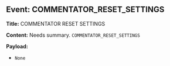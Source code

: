 ## Event: COMMENTATOR_RESET_SETTINGS

**Title:** COMMENTATOR RESET SETTINGS

**Content:**
Needs summary.
`COMMENTATOR_RESET_SETTINGS`

**Payload:**
- `None`